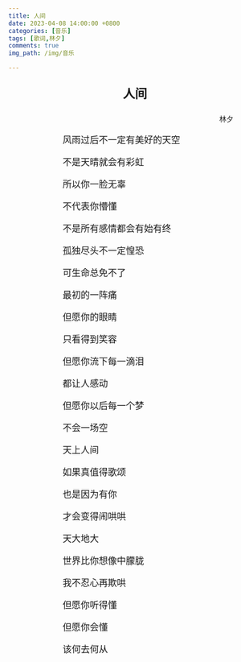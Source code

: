 ```yaml
---
title: 人间
date: 2023-04-08 14:00:00 +0800
categories: [音乐]
tags: [歌词,林夕]
comments: true
img_path: /img/音乐

---
```


<p align="center" style="font-family:微软雅黑;font-size:x-large;font-weight:bold"> 人间 </p>

<p align="right" style="padding-right:4em;font-family:微软雅黑"> 林夕 </p>

<p style="text-indent:6em;font-family:宋体;font-size:large"> 风雨过后不一定有美好的天空 </p>

<p style="text-indent:6em;font-family:宋体;font-size:large"> 不是天晴就会有彩虹 </p>

<p style="text-indent:6em;font-family:宋体;font-size:large"> 所以你一脸无辜 </p>

<p style="text-indent:6em;font-family:宋体;font-size:large"> 不代表你懵懂 </p>

<p style="text-indent:6em;font-family:宋体;font-size:large"> 不是所有感情都会有始有终 </p>

<p style="text-indent:6em;font-family:宋体;font-size:large"> 孤独尽头不一定惶恐 </p>

<p style="text-indent:6em;font-family:宋体;font-size:large"> 可生命总免不了 </p>

<p style="text-indent:6em;font-family:宋体;font-size:large"> 最初的一阵痛</p>

<p style="text-indent:6em;font-family:宋体;font-size:large"> 但愿你的眼睛 </p>

<p style="text-indent:6em;font-family:宋体;font-size:large"> 只看得到笑容</p>

<p style="text-indent:6em;font-family:宋体;font-size:large"> 但愿你流下每一滴泪 </p>

<p style="text-indent:6em;font-family:宋体;font-size:large"> 都让人感动 </p>

<p style="text-indent:6em;font-family:宋体;font-size:large"> 但愿你以后每一个梦 </p>

<p style="text-indent:6em;font-family:宋体;font-size:large"> 不会一场空 </p>

<p style="text-indent:6em;font-family:宋体;font-size:large"> 天上人间 </p>

<p style="text-indent:6em;font-family:宋体;font-size:large"> 如果真值得歌颂 </p>

<p style="text-indent:6em;font-family:宋体;font-size:large"> 也是因为有你 </p>

<p style="text-indent:6em;font-family:宋体;font-size:large"> 才会变得闹哄哄 </p>

<p style="text-indent:6em;font-family:宋体;font-size:large"> 天大地大 </p>

<p style="text-indent:6em;font-family:宋体;font-size:large"> 世界比你想像中朦胧 </p>

<p style="text-indent:6em;font-family:宋体;font-size:large"> 我不忍心再欺哄 </p>

<p style="text-indent:6em;font-family:宋体;font-size:large"> 但愿你听得懂 </p>

<p style="text-indent:6em;font-family:宋体;font-size:large"> 但愿你会懂 </p>

<p style="text-indent:6em;font-family:宋体;font-size:large"> 该何去何从 </p>
